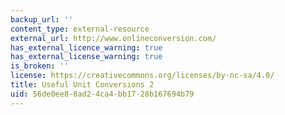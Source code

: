 ```yaml
---
backup_url: ''
content_type: external-resource
external_url: http://www.onlineconversion.com/
has_external_licence_warning: true
has_external_license_warning: true
is_broken: ''
license: https://creativecommons.org/licenses/by-nc-sa/4.0/
title: Useful Unit Conversions 2
uid: 56de0ee8-8ad2-4ca4-bb17-28b167694b79
---
```


